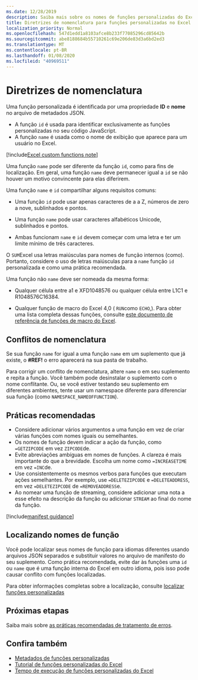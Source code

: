 ```yaml
---
ms.date: 12/28/2019
description: Saiba mais sobre os nomes de funções personalizadas do Excel e evite armadilhas comuns de nomeação.
title: Diretrizes de nomenclatura para funções personalizadas no Excel
localization_priority: Normal
ms.openlocfilehash: 547d1edd1a8103afce8b233f77085296cd85642b
ms.sourcegitcommit: abe8188684b55710261c69e206de83d3a6bd2ed3
ms.translationtype: MT
ms.contentlocale: pt-BR
ms.lasthandoff: 01/08/2020
ms.locfileid: "40969511"
---
```

# <a name="naming-guidelines"></a>Diretrizes de nomenclatura

Uma função personalizada é identificada por uma propriedade **ID** e **nome** no arquivo de metadados JSON.

- A função `id` é usada para identificar exclusivamente as funções personalizadas no seu código JavaScript.
- A função `name` é usada como o nome de exibição que aparece para um usuário no Excel.

[!include[Excel custom functions note](../includes/excel-custom-functions-note.md)]

Uma função `name` pode ser diferente da função `id`, como para fins de localização. Em geral, uma função `name` deve permanecer igual a `id` se não houver um motivo convincente para elas diferirem.

Uma função `name` e `id` compartilhar alguns requisitos comuns:

- Uma função `id` pode usar apenas caracteres de a a Z, números de zero a nove, sublinhados e pontos.

- Uma função `name` pode usar caracteres alfabéticos Unicode, sublinhados e pontos.

- Ambas funcionam `name` e `id` devem começar com uma letra e ter um limite mínimo de três caracteres.

O `SUM`Excel usa letras maiúsculas para nomes de função internos (como). Portanto, considere o uso de letras maiúsculas para a `name` função `id` personalizada e como uma prática recomendada.

Uma função não `name` deve ser nomeada da mesma forma:

- Qualquer célula entre a1 e XFD1048576 ou qualquer célula entre L1C1 e R1048576C16384.

- Qualquer função de macro do Excel 4,0 ( `RUN`como `ECHO`,).  Para obter uma lista completa dessas funções, consulte [este documento de referência de funções de macro do Excel](https://d13ot9o61jdzpp.cloudfront.net/files/Excel%204.0%20Macro%20Functions%20Reference.pdf).

## <a name="naming-conflicts"></a>Conflitos de nomenclatura

Se sua função `name` for igual a uma função `name` em um suplemento que já existe, o **#REF!** o erro aparecerá na sua pasta de trabalho.

Para corrigir um conflito de nomenclatura, altere `name` o em seu suplemento e repita a função. Você também pode desinstalar o suplemento com o nome conflitante. Ou, se você estiver testando seu suplemento em diferentes ambientes, tente usar um namespace diferente para diferenciar sua função (como `NAMESPACE_NAMEOFFUNCTION`).

## <a name="best-practices"></a>Práticas recomendadas

- Considere adicionar vários argumentos a uma função em vez de criar várias funções com nomes iguais ou semelhantes.
- Os nomes de função devem indicar a ação da função, como `=GETZIPCODE` em vez `ZIPCODE`de.
- Evite abreviações ambíguas em nomes de funções. A clareza é mais importante do que a brevidade. Escolha um nome como `=INCREASETIME` em vez `=INC`de.
- Use consistentemente os mesmos verbos para funções que executam ações semelhantes. Por exemplo, use `=DELETEZIPCODE` e `=DELETEADDRESS`, em vez `=DELETEZIPCODE` de `=REMOVEADDRESS`e.
- Ao nomear uma função de streaming, considere adicionar uma nota a esse efeito na descrição da função ou adicionar `STREAM` ao final do nome da função.

[!include[manifest guidance](../includes/manifest-guidance.md)]

## <a name="localizing-function-names"></a>Localizando nomes de função

Você pode localizar seus nomes de função para idiomas diferentes usando arquivos JSON separados e substituir valores no arquivo de manifesto do seu suplemento. Como prática recomendada, evite dar às funções uma `id` ou `name` que é uma função interna do Excel em outro idioma, pois isso pode causar conflito com funções localizadas.

Para obter informações completas sobre a localização, consulte [localizar funções personalizadas](custom-functions-localize.md)

## <a name="next-steps"></a>Próximas etapas
Saiba mais sobre [as práticas recomendadas de tratamento de erros](custom-functions-errors.md).

## <a name="see-also"></a>Confira também

* [Metadados de funções personalizadas](custom-functions-json.md)
* [Tutorial de funções personalizadas do Excel](../tutorials/excel-tutorial-create-custom-functions.md)
* [Tempo de execução de funções personalizadas do Excel](custom-functions-runtime.md)
